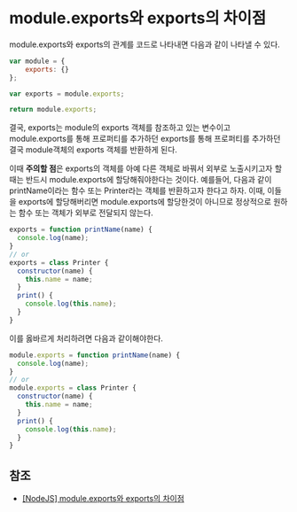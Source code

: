# module.exports와 exports의 차이점

module.exports와 exports의 관계를 코드로 나타내면 다음과 같이 나타낼 수 있다.

```javascript
var module = {
	exports: {}
};

var exports = module.exports;

return module.exports;
```

결국, exports는 module의 exports 객체를 참조하고 있는 변수이고 module.exports를 통해 프로퍼티를 추가하던 exports를 통해 프로퍼티를 추가하던 결국 module객체의 exports 객체를 반환하게 된다.

이때 **주의할 점**은 exports의 객체를 아예 다른 객체로 바꿔서 외부로 노출시키고자 할 때는 반드시 module.exports에 할당해줘야한다는 것이다.
예를들어, 다음과 같이 printName이라는 함수 또는 Printer라는 객체를 반환하고자 한다고 하자. 이때, 이들을 exports에 할당해버리면 module.exports에 할당한것이 아니므로 정상적으로 원하는 함수 또는 객체가 외부로 전달되지 않는다.

```javascript
exports = function printName(name) {
  console.log(name);
}
// or
exports = class Printer {
  constructor(name) {
    this.name = name;
  }
  print() {
    console.log(this.name);
  }
}
```

이를 옳바르게 처리하려면 다음과 같이해야한다.

```javascript
module.exports = function printName(name) {
  console.log(name);
}
// or
module.exports = class Printer {
  constructor(name) {
    this.name = name;
  }
  print() {
    console.log(this.name);
  }
}
```


## 참조

* [[NodeJS] module.exports와 exports의 차이점](http://programmingsummaries.tistory.com/340)
